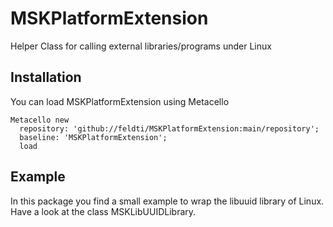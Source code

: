 # MSKPlatformExtension
Helper Class for calling external libraries/programs under Linux

## Installation

You can load MSKPlatformExtension using Metacello

```Smalltalk
Metacello new
  repository: 'github://feldti/MSKPlatformExtension:main/repository';
  baseline: 'MSKPlatformExtension';
  load
```
## Example
In this package you find a small example to wrap the libuuid library of Linux. Have a look at the class MSKLibUUIDLibrary.

